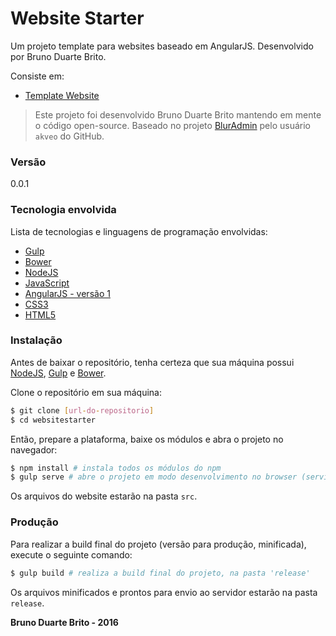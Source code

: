# Website Starter

Um projeto template para websites baseado em AngularJS. Desenvolvido por Bruno Duarte Brito.

Consiste em:

  * [Template Website](https://github.com/brunodb3/websitestarter)

> Este projeto foi desenvolvido Bruno Duarte Brito mantendo em mente o código open-source.
> Baseado no projeto [BlurAdmin](https://github.com/akveo/blur-admin) pelo usuário ```akveo``` do GitHub.

### Versão
0.0.1

### Tecnologia envolvida

Lista de tecnologias e linguagens de programação envolvidas:

* [Gulp](http://gulpjs.com/)
* [Bower](https://bower.io/)
* [NodeJS](https://nodejs.org)
* [JavaScript](http://www.w3schools.com/js/)
* [AngularJS - versão 1](https://angularjs.org/)
* [CSS3](http://www.w3schools.com/css/css3_intro.asp)
* [HTML5](http://www.w3schools.com/html/html5_intro.asp)

### Instalação

Antes de baixar o repositório, tenha certeza que sua máquina possui [NodeJS](https://nodejs.org/en/), [Gulp](http://gulpjs.com/) e [Bower](https://bower.io/).

Clone o repositório em sua máquina:

```sh
$ git clone [url-do-repositorio]
$ cd websitestarter
```

Então, prepare a plataforma, baixe os módulos e abra o projeto no navegador:

```sh
$ npm install # instala todos os módulos do npm
$ gulp serve # abre o projeto em modo desenvolvimento no browser (servidor local)
```

Os arquivos do website estarão na pasta ```src```.

### Produção

Para realizar a build final do projeto (versão para produção, minificada), execute o seguinte comando:

```sh
$ gulp build # realiza a build final do projeto, na pasta 'release'
```

Os arquivos minificados e prontos para envio ao servidor estarão na pasta ```release```.

**Bruno Duarte Brito - 2016**